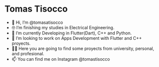 # Tomas Tisocco
- 👋 Hi, I’m @tomasatisocco
- 🤓 I’m finishing my studies in Electrical Engineering.
- 🌱 I’m currently Developing in Flutter(Dart), C++ and Python.
- 💞️ I’m looking to work on Apps Development with Flutter and C++ proyects.
- 👨‍💻 Here you are going to find some proyects from university, personal, and profesional.
- 📫 You can find me on Instagram @tomastisocco

<!---
tomasatisocco/tomasatisocco is a ✨ special ✨ repository because its `README.md` (this file) appears on your GitHub profile.
You can click the Preview link to take a look at your changes.
--->
